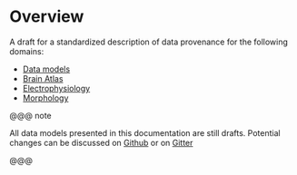 # Overview


A draft for a standardized description of data provenance for the following domains:

* [Data models](../data-models/index.html)
* [Brain Atlas](../data-models/brainatlas/brain-atlas.html)
* [Electrophysiology](../data-models/electrophysiology/electrophysiology.html)
* [Morphology](../data-models/morphology/morphology.html)



@@@ note 

All data models presented in this documentation are still drafts.
Potential changes can be discussed on [Github](https://github.com/BlueBrain/nexus-bbp-domains) or on [Gitter](https://gitter.im/BlueBrain/nexus-schemas)

@@@